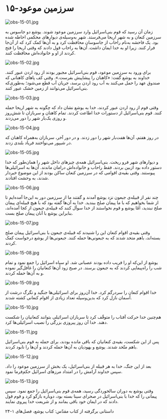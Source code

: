 ۱۵-سرزمین موعود
===============

![obs-15-01.jpg](/var/www/vhosts/door43.org/httpdocs/data/gitrepo/media/en/obs/obs-15-01.jpg "obs-15-01.jpg")

زمان آن رسید که قوم بنی‌اسرائیل وارد سرزمین موعود شوند. یوشع دو جاسوس به
سرزمین کنعان و به شهر اریحا می‌فرستد. شهر به‌وسیله‌ی دیوارهای محکمی
احاطه شده بود. یک فاحشه به‌نام راحاب از جاسوسان محافظت کرد و به آن‌ها
کمک کرد که از آن‌جا فرار کنند. زیرا او به خدا ایمان داشت. آن‌ها به راحاب
قول دادند که وقتی اریحا را فتح کردند از او و خانواده‌اش محافظت کنند.

![obs-15-02.jpg](/var/www/vhosts/door43.org/httpdocs/data/gitrepo/media/en/obs/obs-15-02.jpg "obs-15-02.jpg")

برای ورود به سرزمین موعود، قوم بنی‌اسرائیل مجبور بودند از رود اردن عبور
کنند. خداوند به یوشع گفت: «کاهنان را پیشاپیش بفرست.». وقتی کف پاهای
کاهنانی که صندوق عهد را حمل می‌کنند به آب رود اردن برسد، جریان آب قطع
می‌شود؛ به‌طوری‌که بنی‌اسرائیل می‌توانند از زمین خشک عبور کنند.

![obs-15-03.jpg](/var/www/vhosts/door43.org/httpdocs/data/gitrepo/media/en/obs/obs-15-03.jpg "obs-15-03.jpg")

وقتی قوم از رود اردن عبور کردند، خدا به یوشع نشان داد که چگونه به شهر
اریحا حمله کنند. قوم بنی‌اسرائیل از دستورات خدا اطاعت کردند. تمام کاهنان
و سربازان تا شش‌روز و روزی یک‌بار شهر را دور می‌زدند.

![obs-15-04.jpg](/var/www/vhosts/door43.org/httpdocs/data/gitrepo/media/en/obs/obs-15-04.jpg "obs-15-04.jpg")

در روز هفتم، آن‌ها هفت‌بار شهر را دور زدند. و در دور آخر، سربازان
به‌همراه کاهنان که در شیپور می‌نواختند فریاد بلندی زدند.

![obs-15-05.jpg](/var/www/vhosts/door43.org/httpdocs/data/gitrepo/media/en/obs/obs-15-05.jpg "obs-15-05.jpg")

و دیوارهای شهر فرو ریخت. بنی‌اسرائیل همه‌ی چیزهای داخل شهر را همان‌طور
که خدا دستور داده بود ازبین بردند. فقط راحاب و خانواده‌اش درامان ماندند.
آن‌ها به اسرائیلی‌ها پیوستند. وقتی بقیه‌ی اقوامی که در سرزمین کنعان ساکن
بودند از این موضوع خبردار شدند، به وحشت افتادند.

![obs-15-06.jpg](/var/www/vhosts/door43.org/httpdocs/data/gitrepo/media/en/obs/obs-15-06.jpg "obs-15-06.jpg")

چند نفر از قبیله‌ی جبعون نزد یوشع آمدند و گفتند ما از سرزمین دور به
این‌جا آمده‌ایم تا از شما بخواهیم که با ما پیمان صلح ببندید. خدا به
آن‌ها گفته بود که با هیچ قبیله‌ای پیمان صلح نبندید، امّا یوشع و قوم
نخواستند از خدا سوأل کنند که قبیله‌ی جبعون از کجا آمده‌اند، بنابراین
یوشع با آنان پیمان صلح بست.

![obs-15-07.jpg](/var/www/vhosts/door43.org/httpdocs/data/gitrepo/media/en/obs/obs-15-07.jpg "obs-15-07.jpg")

وقتی بقیه‌ی اقوام کنعان این را شنیدند که قبیله‌ی جبعون با بنی‌اسرائیل
پیمان صلح بسته‌اند، باهم متحد شدند که به جبعونی‌ها حمله کنند. جبعونی‌ها
از یوشع درخواست کمک کردند.

![obs-15-08.jpg](/var/www/vhosts/door43.org/httpdocs/data/gitrepo/media/en/obs/obs-15-08.jpg "obs-15-08.jpg")

یوشع از این‌که او را فریب داده بودند عصبانی شد. او سپاه اسرائیل را جمع
نمود و تمام شب را راه‌پیمایی کردند که به جبعون برسند. در صبح زود آن‌ها
کنعانیان را غافل‌گیر نموده و به آن‌ها حمله کردند.

![obs-15-09.jpg](/var/www/vhosts/door43.org/httpdocs/data/gitrepo/media/en/obs/obs-15-09.jpg "obs-15-09.jpg")

خدا اقوام کنعان را سردرگم کرد. خدا آن‌روز برای اسرائیلی‌ها جنگید و تگرگ
درشت از آسمان نازل کرد که بدین‌وسیله تعداد زیادی از اقوام کنعانی کشته
شدند.

![obs-15-10.jpg](/var/www/vhosts/door43.org/httpdocs/data/gitrepo/media/en/obs/obs-15-10.jpg "obs-15-10.jpg")

هم‌چنین خدا حرکت آفتاب را متوقّف کرد تا سربازان اسرائیلی بتوانند
کنعانیان را شکست دهند. خدا آن روز پیروزی بزرگی را نصیب اسرائیلی‌ها کرد.

![obs-15-11.jpg](/var/www/vhosts/door43.org/httpdocs/data/gitrepo/media/en/obs/obs-15-11.jpg "obs-15-11.jpg")

پس از این شکست، بقیه‌ی کنعانیان که باقی مانده بودند، برای حمله به قوم
بنی‌اسرائیل با‌هم متّحد شدند. یوشع و یهودیان به آن‌ها حمله کردند و آن‌ها
را نابود کردند.

![obs-15-12.jpg](/var/www/vhosts/door43.org/httpdocs/data/gitrepo/media/en/obs/obs-15-12.jpg "obs-15-12.jpg")

بعد از این جنگ، خدا به هر قبیله از بنی‌اسرائیل، یک بخش از سرزمین موعود
را داد. سپس خداوند آرامش را در امتداد مرزهای اسرائیل حکم‌فرما نمود.

![obs-15-13.jpg](/var/www/vhosts/door43.org/httpdocs/data/gitrepo/media/en/obs/obs-15-13.jpg "obs-15-13.jpg")

وقتی یوشع به دوران سالخوردگی رسید، همه‌ی قوم بنی‌اسرائیل را جمع نمود.
سپس پیمانی را که خدا با بنی‌اسرائیل در صحرای سینا بسته بود، دوباره بازگو
کرد و قوم قول دادند که در ایمان خود باقی بمانند و از شریعت خدا پیروی
نمایند.

داستانی برگرفته از کتاب مقدّس: کتاب یوشع، فصل‌های ۱-۲۴
